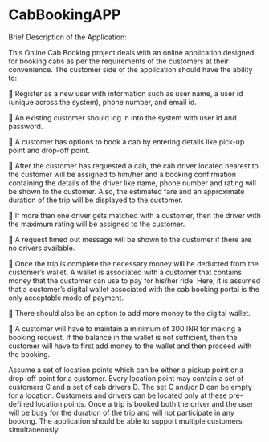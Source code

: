 # CabBookingAPP

Brief Description of the Application:

This Online Cab Booking project deals with an online application designed for booking cabs as per the requirements of the customers at their convenience. 
The customer side of the application should have the ability to:


 Register as a new user with information such as user name, a user id (unique across the
system), phone number, and email id.

 An existing customer should log in into the system with user id and password.

 A customer has options to book a cab by entering details like pick-up point and drop-off
point.

 After the customer has requested a cab, the cab driver located nearest to the customer
will be assigned to him/her and a booking confirmation containing the details of the driver
like name, phone number and rating will be shown to the customer. Also, the estimated
fare and an approximate duration of the trip will be displayed to the customer.

 If more than one driver gets matched with a customer, then the driver with the maximum
rating will be assigned to the customer.

 A request timed out message will be shown to the customer if there are no drivers
available.

 Once the trip is complete the necessary money will be deducted from the customer’s
wallet. A wallet is associated with a customer that contains money that the customer can
use to pay for his/her ride. Here, it is assumed that a customer’s digital wallet associated
with the cab booking portal is the only acceptable mode of payment.

 There should also be an option to add more money to the digital wallet.

 A customer will have to maintain a minimum of 300 INR for making a booking request. If
the balance in the wallet is not sufficient, then the customer will have to first add money to
the wallet and then proceed with the booking.


Assume a set of location points which can be either a pickup point or a drop-off point for a
customer. Every location point may contain a set of customers C and a set of cab drivers D. The
set C and/or D can be empty for a location. Customers and drivers can be located only at these
pre-defined location points. Once a trip is booked both the driver and the user will be busy for the
duration of the trip and will not participate in any booking. The application should be able to
support multiple customers simultaneously.
